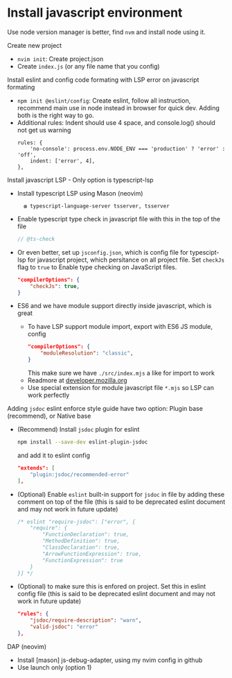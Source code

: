 # Install javascript environment

Use node version manager is better, find `nvm` and install node using it.

Create new project
- `nvim init`: Create project.json
- Create `index.js` (or any file name that you config)

Install eslint and config code formating with LSP error on javascript formating
- `npm init @eslint/config`: Create eslint, follow all instruction, recommend main use in node instead in browser for quick dev. Adding both is the right way to go.
- Additional rules: Indent should use 4 space, and console.log() should not get us warning
    ```
    rules: {
        'no-console': process.env.NODE_ENV === 'production' ? 'error' : 'off',
        indent: ['error', 4],
    },
    ```

Install javascript LSP - Only option is typescript-lsp 
- Install typescript LSP using Mason (neovim)

        ◍ typescript-language-server tsserver, tsserver

- Enable typescript type check in javascript file with this in the top of the file
    ```js
    // @ts-check
    ```
- Or even better, set up `jsconfig.json`, which is config file for typescipt-lsp for javascript project, which persitance on all project file. Set `checkJs` flag to `true` to Enable type checking on JavaScript files.
    ```json
    "compilerOptions": {
        "checkJs": true,
    }
    ```
- ES6 and we have module support directly inside javascript, which is great
    - To have LSP support module import, export with ES6 JS module, config
        ```json
        "compilerOptions": {
            "moduleResolution": "classic",
        }
        ```
        This make sure we have `./src/index.mjs` a like for import to work
    - Readmore at [developer.mozilla.org](https://developer.mozilla.org/en-US/docs/Web/JavaScript/Guide/Modules)
    - Use special extension for module javascript file `*.mjs` so LSP can work perfectly


Adding `jsdoc` eslint enforce style guide have two option: Plugin base (recommend), or Native base
- (Recommend) Install `jsdoc` plugin for eslint
    ```sh
    npm install --save-dev eslint-plugin-jsdoc
    ```

    and add it to eslint config

    ```json
    "extends": [
        "plugin:jsdoc/recommended-error"
    ],
    ```

- (Optional) Enable `eslint` built-in support for `jsdoc` in file by adding these comment on top of the file (this is said to be deprecated eslint document and may not work in future update)
    ```js
    /* eslint "require-jsdoc": ["error", {
        "require": {
            "FunctionDeclaration": true,
            "MethodDefinition": true,
            "ClassDeclaration": true,
            "ArrowFunctionExpression": true,
            "FunctionExpression": true
        }
    }] */
    ```

- (Optional) to make sure this is enfored on project. Set this in eslint config file (this is said to be deprecated eslint document and may not work in future update)
    ```json
    "rules": {
        "jsdoc/require-description": "warn",
        "valid-jsdoc": "error"
    },
    ```

DAP (neovim)
- Install [mason] js-debug-adapter, using my nvim config in github
- Use launch only (option 1)
